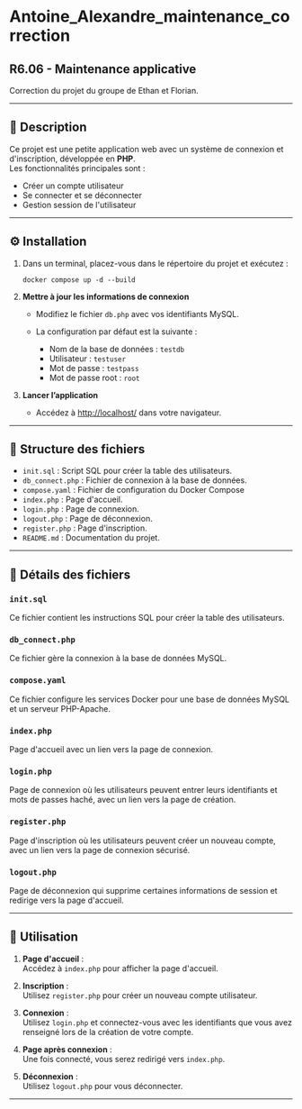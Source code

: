 # Antoine_Alexandre_maintenance_correction
## R6.06 - Maintenance applicative

Correction du projet du groupe de Ethan et Florian.

--- 

## 📄 Description
Ce projet est une petite application web avec un système de connexion et d'inscription, développée en **PHP**.  
Les fonctionnalités principales sont :  
- Créer un compte utilisateur  
- Se connecter et se déconnecter   
- Gestion session de l'utilisateur

--- 
## ⚙️ Installation

1.  Dans un terminal, placez-vous dans le répertoire du projet et exécutez :

      ```docker compose up -d --build```

2. **Mettre à jour les informations de connexion**  
   - Modifiez le fichier `db.php` avec vos identifiants MySQL.

   - La configuration par défaut est la suivante : 
      - Nom de la base de données : ```testdb```
      - Utilisateur : ```testuser```
      - Mot de passe : ```testpass```
      - Mot de passe root : ```root```

2. **Lancer l’application**  
   - Accédez à [http://localhost/](http://localhost/) dans votre navigateur.
---
## 📂 Structure des fichiers
- `init.sql` : Script SQL pour créer la table des utilisateurs.
- `db_connect.php` : Fichier de connexion à la base de données.
- `compose.yaml` : Fichier de configuration du Docker Compose
- `index.php` : Page d'accueil.
- `login.php` : Page de connexion.
- `logout.php` : Page de déconnexion.
- `register.php` : Page d'inscription.
- `README.md` : Documentation du projet.

---

## 🔎 Détails des fichiers
### `init.sql`
Ce fichier contient les instructions SQL pour créer la table des utilisateurs.

### `db_connect.php`
Ce fichier gère la connexion à la base de données MySQL.

### `compose.yaml`
Ce fichier configure les services Docker pour une base de données MySQL et un serveur PHP-Apache.

### `index.php`
Page d'accueil avec un lien vers la page de connexion.

### `login.php`
Page de connexion où les utilisateurs peuvent entrer leurs identifiants et mots de passes haché, avec un lien vers la page de création.

### `register.php`
Page d'inscription où les utilisateurs peuvent créer un nouveau compte, avec un lien vers la page de connexion sécurisé.

### `logout.php`
Page de déconnexion qui supprime certaines informations de session et redirige vers la page d'accueil. 

--- 

## 🚀 Utilisation

1. **Page d'accueil** :  
   Accédez à `index.php` pour afficher la page d'accueil.

2. **Inscription** :  
   Utilisez `register.php` pour créer un nouveau compte utilisateur.

3. **Connexion** :  
   Utilisez `login.php` et connectez-vous avec les identifiants que vous avez renseigné lors de la création de votre compte.  

4. **Page après connexion** :  
   Une fois connecté, vous serez redirigé vers `index.php`.

5. **Déconnexion** :  
   Utilisez `logout.php` pour vous déconnecter.

---
